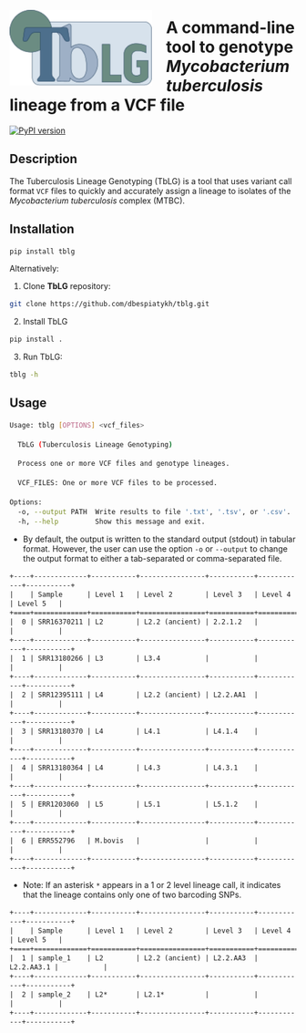 <img align ="left" src=https://github.com/dbespiatykh/tblg/raw/main/assets/logo.svg width=250px style="padding-right: 25px; padding-top: 25px;">

# A command-line tool to genotype _Mycobacterium tuberculosis_ lineage from a VCF file

[![PyPI version](https://badge.fury.io/py/tblg.svg)](https://badge.fury.io/py/tblg)

## Description

The Tuberculosis Lineage Genotyping (TbLG) is a tool that uses variant call format `VCF` files to quickly and accurately assign a lineage to isolates of the _Mycobacterium tuberculosis_ complex (MTBC).

## Installation

```bash
pip install tblg
```

Alternatively:

1. Clone **TbLG** repository:

```bash
git clone https://github.com/dbespiatykh/tblg.git
```

2. Install TbLG

```bash
pip install .
```

3. Run TbLG:

```bash
tblg -h
```

## Usage

```bash
Usage: tblg [OPTIONS] <vcf_files>

  TbLG (Tuberculosis Lineage Genotyping)

  Process one or more VCF files and genotype lineages.

  VCF_FILES: One or more VCF files to be processed.

Options:
  -o, --output PATH  Write results to file '.txt', '.tsv', or '.csv'.
  -h, --help         Show this message and exit.
```

- By default, the output is written to the standard output (stdout) in tabular format. However, the user can use the option `-o` or `--output` to change the output format to either a tab-separated or comma-separated file.

```
+----+-------------+-----------+----------------+-----------+------------+-----------+
|    | Sample      | Level 1   | Level 2        | Level 3   | Level 4    | Level 5   |
+====+=============+===========+================+===========+============+===========+
|  0 | SRR16370211 | L2        | L2.2 (ancient) | 2.2.1.2   |            |           |
+----+-------------+-----------+----------------+-----------+------------+-----------+
|  1 | SRR13180266 | L3        | L3.4           |           |            |           |
+----+-------------+-----------+----------------+-----------+------------+-----------+
|  2 | SRR12395111 | L4        | L2.2 (ancient) | L2.2.AA1  |            |           |
+----+-------------+-----------+----------------+-----------+------------+-----------+
|  3 | SRR13180370 | L4        | L4.1           | L4.1.4    |            |           |
+----+-------------+-----------+----------------+-----------+------------+-----------+
|  4 | SRR13180364 | L4        | L4.3           | L4.3.1    |            |           |
+----+-------------+-----------+----------------+-----------+------------+-----------+
|  5 | ERR1203060  | L5        | L5.1           | L5.1.2    |            |           |
+----+-------------+-----------+----------------+-----------+------------+-----------+
|  6 | ERR552796   | M.bovis   |                |           |            |           |
+----+-------------+-----------+----------------+-----------+------------+-----------+
```

- Note: If an asterisk `*` appears in a 1 or 2 level lineage call, it indicates that the lineage contains only one of two barcoding SNPs.

```
+----+-------------+-----------+----------------+-----------+------------+-----------+
|    | Sample      | Level 1   | Level 2        | Level 3   | Level 4    | Level 5   |
+====+=============+===========+================+===========+============+===========+
|  1 | sample_1    | L2        | L2.2 (ancient) | L2.2.AA3  | L2.2.AA3.1 |           |
+----+-------------+-----------+----------------+-----------+------------+-----------+
|  2 | sample_2    | L2*       | L2.1*          |           |            |           |
+----+-------------+-----------+----------------+-----------+------------+-----------+
```
